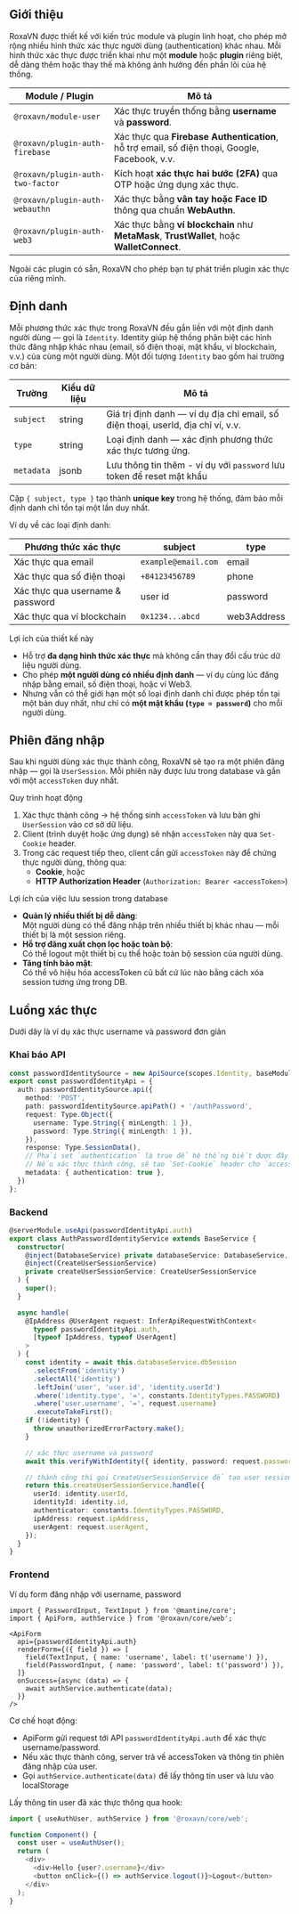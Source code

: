 ## Giới thiệu

RoxaVN được thiết kế với kiến trúc module và plugin linh hoạt, cho phép mở rộng nhiều hình thức xác thực người dùng (authentication) khác nhau. Mỗi hình thức xác thực được triển khai như một **module** hoặc **plugin** riêng biệt, dễ dàng thêm hoặc thay thế mà không ảnh hưởng đến phần lõi của hệ thống.

| Module / Plugin                  | Mô tả                                                                                         |
| -------------------------------- | --------------------------------------------------------------------------------------------- |
| `@roxavn/module-user`            | Xác thực truyền thống bằng **username** và **password**.                                      |
| `@roxavn/plugin-auth-firebase`   | Xác thực qua **Firebase Authentication**, hỗ trợ email, số điện thoại, Google, Facebook, v.v. |
| `@roxavn/plugin-auth-two-factor` | Kích hoạt **xác thực hai bước (2FA)** qua OTP hoặc ứng dụng xác thực.                         |
| `@roxavn/plugin-auth-webauthn`   | Xác thực bằng **vân tay hoặc Face ID** thông qua chuẩn **WebAuthn**.                          |
| `@roxavn/plugin-auth-web3`       | Xác thực bằng **ví blockchain** như **MetaMask**, **TrustWallet**, hoặc **WalletConnect**.    |

Ngoài các plugin có sẵn, RoxaVN cho phép bạn tự phát triển plugin xác thực của riêng mình.

## Định danh

Mỗi phương thức xác thực trong RoxaVN đều gắn liền với một định danh người dùng — gọi là `Identity`. Identity giúp hệ thống phân biệt các hình thức đăng nhập khác nhau (email, số điện thoại, mật khẩu, ví blockchain, v.v.) của cùng một người dùng. Một đối tượng `Identity` bao gồm hai trường cơ bản:

| Trường     | Kiểu dữ liệu | Mô tả                                                                            |
| ---------- | ------------ | -------------------------------------------------------------------------------- |
| `subject`  | string       | Giá trị định danh — ví dụ địa chỉ email, số điện thoại, userId, địa chỉ ví, v.v. |
| `type`     | string       | Loại định danh — xác định phương thức xác thực tương ứng.                        |
| `metadata` | jsonb        | Lưu thông tin thêm - ví dụ với `password` lưu token để reset mật khẩu            |

Cặp `{ subject, type }` tạo thành **unique key** trong hệ thống, đảm bảo mỗi định danh chỉ tồn tại một lần duy nhất.

Ví dụ về các loại định danh:

| Phương thức xác thực             | subject             | type        |
| -------------------------------- | ------------------- | ----------- |
| Xác thực qua email               | `example@email.com` | email       |
| Xác thực qua số điện thoại       | `+84123456789`      | phone       |
| Xác thực qua username & password | user id             | password    |
| Xác thực qua ví blockchain       | `0x1234...abcd`     | web3Address |

Lợi ích của thiết kế này

- Hỗ trợ **đa dạng hình thức xác thực** mà không cần thay đổi cấu trúc dữ liệu người dùng.
- Cho phép **một người dùng có nhiều định danh** — ví dụ cùng lúc đăng nhập bằng email, số điện thoại, hoặc ví Web3.
- Nhưng vẫn có thể giới hạn một số loại định danh chỉ được phép tồn tại một bản duy nhất, như chỉ có **một mật khẩu (`type = password`)** cho mỗi người dùng.

## Phiên đăng nhập

Sau khi người dùng xác thực thành công, RoxaVN sẽ tạo ra một phiên đăng nhập — gọi là `UserSession`. Mỗi phiên này được lưu trong database và gắn với một `accessToken` duy nhất.

Quy trình hoạt động

1. Xác thực thành công → hệ thống sinh `accessToken` và lưu bản ghi `UserSession` vào cơ sở dữ liệu.
2. Client (trình duyệt hoặc ứng dụng) sẽ nhận `accessToken` này qua `Set-Cookie` header.
3. Trong các request tiếp theo, client cần gửi `accessToken` này để chứng thực người dùng, thông qua:
   - **Cookie**, hoặc
   - **HTTP Authorization Header** (`Authorization: Bearer <accessToken>`)

Lợi ích của việc lưu session trong database

- **Quản lý nhiều thiết bị dễ dàng**:  
  Một người dùng có thể đăng nhập trên nhiều thiết bị khác nhau — mỗi thiết bị là một session riêng.
- **Hỗ trợ đăng xuất chọn lọc hoặc toàn bộ**:  
  Có thể logout một thiết bị cụ thể hoặc toàn bộ session của người dùng.
- **Tăng tính bảo mật**:  
  Có thể vô hiệu hóa accessToken cũ bất cứ lúc nào bằng cách xóa session tương ứng trong DB.

## Luồng xác thực

Dưới dây là ví dụ xác thực username và password đơn giản

### Khai báo API

```ts
const passwordIdentitySource = new ApiSource(scopes.Identity, baseModule);
export const passwordIdentityApi = {
  auth: passwordIdentitySource.api({
    method: 'POST',
    path: passwordIdentitySource.apiPath() + '/authPassword',
    request: Type.Object({
      username: Type.String({ minLength: 1 }),
      password: Type.String({ minLength: 1 }),
    }),
    response: Type.SessionData(),
    // Phải set `authentication` là true để hệ thống biết được đây là api để xác thực
    // Nếu xác thực thành công, sẽ tạo `Set-Cookie` header cho `accessToken`
    metadata: { authentication: true },
  })
};
```

### Backend

```ts
@serverModule.useApi(passwordIdentityApi.auth)
export class AuthPasswordIdentityService extends BaseService {
  constructor(
    @inject(DatabaseService) private databaseService: DatabaseService,
    @inject(CreateUserSessionService)
    private createUserSessionService: CreateUserSessionService
  ) {
    super();
  }

  async handle(
    @IpAddress @UserAgent request: InferApiRequestWithContext<
      typeof passwordIdentityApi.auth,
      [typeof IpAddress, typeof UserAgent]
    >
  ) {
    const identity = await this.databaseService.dbSession
      .selectFrom('identity')
      .selectAll('identity')
      .leftJoin('user', 'user.id', 'identity.userId')
      .where('identity.type', '=', constants.IdentityTypes.PASSWORD)
      .where('user.username', '=', request.username)
      .executeTakeFirst();
    if (!identity) {
      throw unauthorizedErrorFactory.make();
    }

    // xác thực username và password
    await this.verifyWithIdentity({ identity, password: request.password });

    // thành công thì gọi CreateUserSessionService để tạo user session và accessToken
    return this.createUserSessionService.handle({
      userId: identity.userId,
      identityId: identity.id,
      authenticator: constants.IdentityTypes.PASSWORD,
      ipAddress: request.ipAddress,
      userAgent: request.userAgent,
    });
  }
}
```

### Frontend

Ví dụ form đăng nhập với username, password

```tsx
import { PasswordInput, TextInput } from '@mantine/core';
import { ApiForm, authService } from '@roxavn/core/web';

<ApiForm
  api={passwordIdentityApi.auth}
  renderForm={({ field }) => [
    field(TextInput, { name: 'username', label: t('username') }),
    field(PasswordInput, { name: 'password', label: t('password') }),
  ]}
  onSuccess={async (data) => {
    await authService.authenticate(data);
  }}
/>
```

Cơ chế hoạt động:

- ApiForm gửi request tới API `passwordIdentityApi.auth` để xác thực username/password.
- Nếu xác thực thành công, server trả về accessToken và thông tin phiên đăng nhập của user.
- Gọi `authService.authenticate(data)` để lấy thông tin user và lưu vào localStorage

Lấy thông tin user đã xác thực thông qua hook:

```ts
import { useAuthUser, authService } from '@roxavn/core/web';

function Component() {
  const user = useAuthUser();
  return (
    <div>
      <div>Hello {user?.username}</div>
      <button onClick={() => authService.logout()}>Logout</button>
    </div>
  );
}
```
